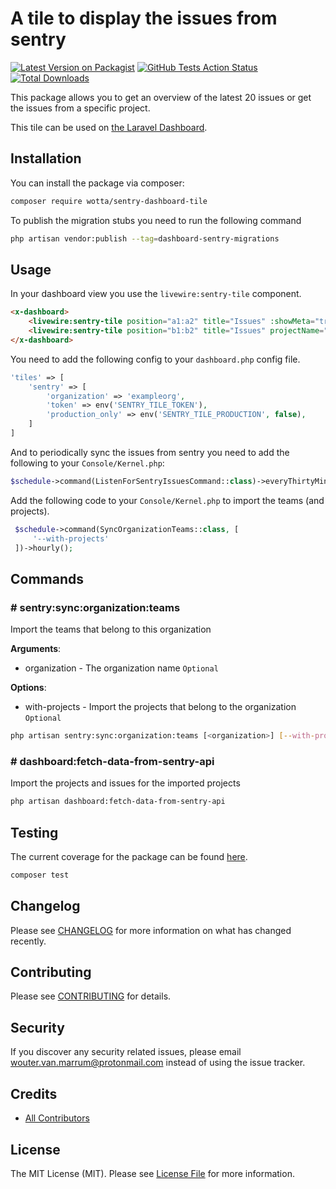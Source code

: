# A tile to display the issues from sentry

[![Latest Version on Packagist](https://img.shields.io/packagist/v/wotta/sentry-dashboard-tile.svg?style=flat-square)](https://packagist.org/packages/wotta/sentry-dashboard-tile)
[![GitHub Tests Action Status](https://img.shields.io/github/workflow/status/wotta/laravel-dashboard-sentry-tile/run-tests?label=tests)](https://github.com/wotta/laravel-dashboard-sentry-tile/actions?query=workflow%3Arun-tests+branch%3Amaster)
[![Total Downloads](https://img.shields.io/packagist/dt/wotta/sentry-dashboard-tile.svg?style=flat-square)](https://packagist.org/packages/wotta/sentry-dashboard-tile)

This package allows you to get an overview of the latest 20 issues or get the issues from a specific project.

This tile can be used on [the Laravel Dashboard](https://docs.spatie.be/laravel-dashboard).

## Installation

You can install the package via composer:

```bash
composer require wotta/sentry-dashboard-tile
```

To publish the migration stubs you need to run the following command
```bash
php artisan vendor:publish --tag=dashboard-sentry-migrations
```

## Usage

In your dashboard view you use the `livewire:sentry-tile` component.

```html
<x-dashboard>
    <livewire:sentry-tile position="a1:a2" title="Issues" :showMeta="true" :refresh-interval-in-seconds="30" />
    <livewire:sentry-tile position="b1:b2" title="Issues" projectName="your-project" :showMeta="false" :refresh-interval-in-seconds="30" />
</x-dashboard>
```

You need to add the following config to your `dashboard.php` config file.
```php
'tiles' => [
    'sentry' => [
        'organization' => 'exampleorg',
        'token' => env('SENTRY_TILE_TOKEN'),
        'production_only' => env('SENTRY_TILE_PRODUCTION', false),
    ]
]
```

And to periodically sync the issues from sentry you need to add the following to your `Console/Kernel.php`:
```php
$schedule->command(ListenForSentryIssuesCommand::class)->everyThirtyMinutes();
```

Add the following code to your `Console/Kernel.php` to import the teams (and projects).
```php
 $schedule->command(SyncOrganizationTeams::class, [
     '--with-projects'
 ])->hourly();
 ```

## Commands

### # sentry:sync:organization:teams
Import the teams that belong to this organization

**Arguments**:
- organization - The organization name `Optional`

**Options**:
- with-projects - Import the projects that belong to the organization `Optional`

```bash
php artisan sentry:sync:organization:teams [<organization>] [--with-projects]
```

### # dashboard:fetch-data-from-sentry-api
Import the projects and issues for the imported projects

```bash
php artisan dashboard:fetch-data-from-sentry-api
```

## Testing

The current coverage for the package can be found [here](https://sentry-dashboard-tile.vercel.app).

``` bash
composer test
```

## Changelog

Please see [CHANGELOG](CHANGELOG.md) for more information on what has changed recently.

## Contributing

Please see [CONTRIBUTING](CONTRIBUTING.md) for details.

## Security

If you discover any security related issues, please email wouter.van.marrum@protonmail.com instead of using the issue tracker.

## Credits

- [All Contributors](../../contributors)

## License

The MIT License (MIT). Please see [License File](LICENSE.md) for more information.
